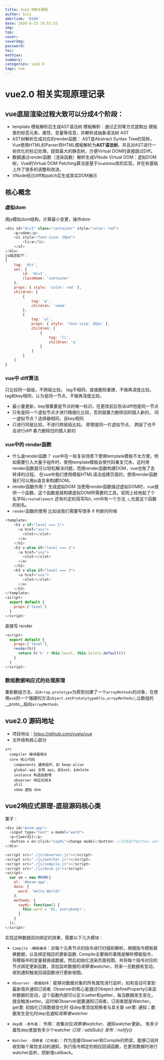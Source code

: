 ```yaml
---
title: Vue2.0相关探秘
auther: Sisi
abbrlink: '9108'
date: 2020-8-23 10:52:33
img:
top:
cover:
coverImg:
password:
toc:
mathjax:
summary:
categories: vue2.0
tags: vue
---
```

# vue2.0 相关实现原理记录
## vue底层渲染过程大致可以分成4个阶段：
* template 模板解析后生成AST语法树
模板解析：通过正则等方式提取出 <template></template> 模板里的标签元素、属性、变量等信息，并解析成抽象语法树 AST
* AST树解析生成对应的render函数：
AST是Abstract Syntax Tree的简称，Vue使用HTML的Parser将HTML模板解析为**AST语法树**，并且对AST进行一些优化的标记处理，提取最大的静态树，方便Virtual DOM时直接跳过Diff。
* 数据通过render函数（渲染函数）解析生成VNode
Virtual DOM：虚拟DOM树，Vue的Virtual DOM Patching算法是基于`Snabbdom`库的实现，并在些基础上作了很多的调整和改进。
* VNode经过diff和patch后生成真实DOM展示

## 核心概念
### 虚拟dom
用js模拟dom结构，计算最小变更，操作dom
```javascript
<div id="div1" class="container" style="color: red">
    <p>vdom</p>
    <ul style="font-size: 20px">
        <li>a</li>
    </ul>
</div>
js描述如下：
{
    tag: 'div',
    sel: {
        id: 'div1',
        className: 'container'
    },
    props: { style: 'color: red' },
    children: [
        {
            tag: 'p',
            children: 'vdom'
        },
        {
            tag: 'ul',
            props: { style: 'font-size: 20px' },
            children: [
                {
                    tag: 'li',
                    children: 'a'
                }
            ]
        }
    ]
}
```


### vue中 diff算法
只比较同一层级，不跨级比较。
tag不相同，直接删除重建，不做再深度比较。
tag和key相同，认为是同一节点，不做再深度比较。

* 最小量更新，key很重要是节点的唯一标识，在更改前后告诉diff他是同一节点
* 只有是同一个虚拟节点才进行精细化比较，否则就暴力删除旧的插入新的，
  同一虚拟节点？选择器相同，且key相同
* 只进行同层比较，不进行跨层级比较。
  即使是同一片虚拟节点， 跨层了也不会进行diff 暴力删除旧的插入新的

### vue中的 render函数
* 什么是render函数？
vue中在一些复杂场景下使用template模板不太方便，例如需要引入大量子组件时，使用template模板会使代码重复冗余，这时用render函数就可以轻松解决问题，而用render函数构建DOM，vue也免了去转译的过程。
在vue中我们使用模板HTML语法组建页面的，使用render函数我们可以用js语言来构建DOM。
* render函数作用？
生成虚拟DOM
当使用render函数描述虚拟DOM时，vue提供一个函数，这个函数是就构建虚拟DOM所需要的工具。官网上给他起了个名字叫`createElement` 还有约定的简写叫`h`, vm中有一个方法`_c`,也是这个函数的别名。
* `render`函数的使用
比如说我们需要写很多 if 判断的时候

```javascript
<template>
    <h1 v-if="level === 1">
      <a href="xxx">
        <slot></slot>
      </a>
    </h1>
    <h2 v-else-if="level === 2">
      <a href="xxx">
        <slot></slot>
      </a>
    </h2>
    <h3 v-else-if="level === 3">
      <a href="xxx">
        <slot></slot>
      </a>
    </h3>
</template>
<script>
  export default {
    props:['level']
  }
</script>
```

直接写 render
```javascript
<script>
  export default {
    props:['level'],
    render(h){
      return h('h' + this.level, this.$slots.default())
    }
  }
</script>
```





### 数组数据响应式的处理原理
重新数组方法，以`Arrap.prototype`为原型创建了一个`arrayMethods`的对象，在使用`es6`的一个强硬的方法`object.setPrototytypeOf(o,arrayMethods)`,让数组的__proto__指向`arrayMethods`

## vue2.0 源码地址
* 项目地址：<https://github.com/vuejs/vue>
* 文件结构核心部分
```
src
  compiler 编译器相关
  core 核心代码
    components 通用组件，如 keep-alive
    global-api 全局 api，如$set、$delete
    instance 构造函数等
    observer 响应式相关
    util
    vdom 虚拟 dom
```

## vue2响应式原理-底层源码核心类
栗子：
```javascript
<div id="mvvm-app">
  <input type="text" v-model="word">
  <p>{{word}}</p>
  <button v-on:click="sayHi">change model</button> //点击这个button，word的值会发生改变
</div>

<script src="./js/observer.js"></script>
<script src="./js/watcher.js"></script>
<script src="./js/compile.js"></script>
<script src="./js/mvvm.js"></script>
<script>
  var vm = new MVVM({
    el: '#mvvm-app',
    data: {
      word: 'Hello World!'
    },
    methods: {
      sayHi: function() {
        this.word = 'Hi, everybody!';
      }
    }
  });
</script>

```
实现这种数据双向绑定的效果，需要以下几大模块：

* `Compile -模板编译`：对每个元素节点的指令进行扫描和解析，根据指令模板替换数据，以及绑定相应的更新函数.
Compile主要做的事情是解析模板指令，将模板中的变量替换成数据，然后初始化渲染页面视图，并将每个指令对应的节点绑定更新函数，添加监听数据的*观察者watcher*，将来一旦数据有变动，收到通知触发回调函数进行更新视图。

* `Observer -数据劫持`：能够对数据对象的所有属性进行监听，如有变动可拿到最新值并通知订阅者.
Observer的核心是通过Obeject.defineProperty()来监听数据的变动，这个函数内部可以定义setter和getter，每当数据发生变化，就会触发setter。这时候Observer就要通知订阅者，订阅者就是Watcher。
get里: 初始化订阅数据变化时 往dep里添加观察者与其关联
set里: 通知；数据发生变化时dep去通知*观察者watcher*

* `dep类 -发布者`：
作用：收集对应*观察者watcher*、通知watcher更新。
有多少属性dep里就有多少个watcher
*订阅：addSub()*
*发布：notify()*

* `Watcher -观察者（订阅者）`：作为连接Observer和Compile的桥梁，能够订阅并收到每个属性变动的通知，执行指令绑定的相应回调函数，在更改数据时进行watcher监听，把新值callback。






